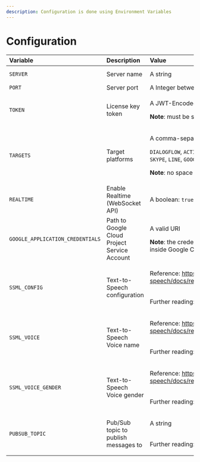 ```yaml
---
description: Configuration is done using Environment Variables
---
```


# Configuration

<table>
  <thead>
    <tr>
      <th style="text-align:left">Variable</th>
      <th style="text-align:left">Description</th>
      <th style="text-align:left">Value</th>
      <th style="text-align:left">Default</th>
      <th style="text-align:left">Required</th>
    </tr>
  </thead>
  <tbody>
    <tr>
      <td style="text-align:left"><code>SERVER</code>
      </td>
      <td style="text-align:left">Server name</td>
      <td style="text-align:left">A string</td>
      <td style="text-align:left">Ushaflow Core EE</td>
      <td style="text-align:left">No</td>
    </tr>
    <tr>
      <td style="text-align:left"><code>PORT</code>
      </td>
      <td style="text-align:left">Server port</td>
      <td style="text-align:left">A Integer between 1 and 65535</td>
      <td style="text-align:left">8090</td>
      <td style="text-align:left">Yes</td>
    </tr>
    <tr>
      <td style="text-align:left"><code>TOKEN</code>
      </td>
      <td style="text-align:left">License key token</td>
      <td style="text-align:left">
        <p>A JWT-Encoded Token
          <br />
        </p>
        <p><b>Note</b>: must be signed with Ushaflow private key</p>
      </td>
      <td style="text-align:left">-</td>
      <td style="text-align:left">Yes</td>
    </tr>
    <tr>
      <td style="text-align:left"><code>TARGETS</code>
      </td>
      <td style="text-align:left">Target platforms</td>
      <td style="text-align:left">
        <p>A comma-separated list, containing platform names:</p>
        <p><code>DIALOGFLOW</code>, <code>ACTIONS_ON_GOOGLE</code>, <code>FACEBOOK</code>, <code>SLACK</code>, <code>TELEGRAM</code>, <code>KIK</code>, <code>VIBER</code>, <code>SKYPE</code>, <code>LINE</code>, <code>GOOGLE_HANGOUTS</code>
        </p>
        <p></p>
        <p><b>Note</b>: no space after comma</p>
      </td>
      <td style="text-align:left">All</td>
      <td style="text-align:left">No</td>
    </tr>
    <tr>
      <td style="text-align:left"><code>REALTIME</code>
      </td>
      <td style="text-align:left">Enable Realtime (WebSocket API)</td>
      <td style="text-align:left">A boolean: <code>true</code> or <code>false</code>
      </td>
      <td style="text-align:left">false</td>
      <td style="text-align:left">No</td>
    </tr>
    <tr>
      <td style="text-align:left"><code>GOOGLE_APPLICATION_CREDENTIALS</code>
      </td>
      <td style="text-align:left">Path to Google Cloud Project Service Account</td>
      <td style="text-align:left">
        <p>A valid URI</p>
        <p></p>
        <p><b>Note</b>: the credentials are configured automatically when running
          inside Google Cloud</p>
      </td>
      <td style="text-align:left">-</td>
      <td style="text-align:left">No</td>
    </tr>
    <tr>
      <td style="text-align:left"><code>SSML_CONFIG</code>
      </td>
      <td style="text-align:left">Text-to-Speech configuration</td>
      <td style="text-align:left">
        <p>Reference: <a href="https://cloud.google.com/text-to-speech/docs/reference/rest/v1/text/synthesize#audioconfig">https://cloud.google.com/text-to-speech/docs/reference/rest/v1/text/synthesize#audioconfig</a>
        </p>
        <p>
          <br />Further reading: <a href="ssml.md">SSML</a>
        </p>
      </td>
      <td style="text-align:left">-</td>
      <td style="text-align:left">No</td>
    </tr>
    <tr>
      <td style="text-align:left"><code>SSML_VOICE</code>
      </td>
      <td style="text-align:left">Text-to-Speech Voice name</td>
      <td style="text-align:left">
        <p>Reference: <a href="https://cloud.google.com/text-to-speech/docs/reference/rest/v1/text/synthesize#voiceselectionparams">https://cloud.google.com/text-to-speech/docs/reference/rest/v1/text/synthesize#voiceselectionparams</a>
        </p>
        <p>
          <br />Further reading: <a href="ssml.md">SSML</a>
        </p>
      </td>
      <td style="text-align:left">-</td>
      <td style="text-align:left">No</td>
    </tr>
    <tr>
      <td style="text-align:left"><code>SSML_VOICE_GENDER</code>
      </td>
      <td style="text-align:left">Text-to-Speech Voice gender</td>
      <td style="text-align:left">
        <p>Reference: <a href="https://cloud.google.com/text-to-speech/docs/reference/rest/v1/SsmlVoiceGender">https://cloud.google.com/text-to-speech/docs/reference/rest/v1/SsmlVoiceGender</a>
        </p>
        <p>
          <br />Further reading: <a href="ssml.md">SSML</a>
        </p>
      </td>
      <td style="text-align:left">-</td>
      <td style="text-align:left">No</td>
    </tr>
    <tr>
      <td style="text-align:left"><code>PUBSUB_TOPIC</code>
      </td>
      <td style="text-align:left">Pub/Sub topic to publish messages to</td>
      <td style="text-align:left">
        <p>A string</p>
        <p>
          <br />Further reading: <a href="pub-sub.md">PubSub</a>
        </p>
      </td>
      <td style="text-align:left">-</td>
      <td style="text-align:left">No</td>
    </tr>
  </tbody>
</table>

